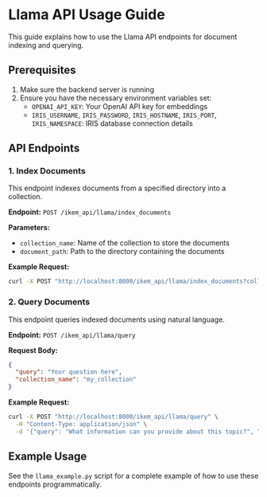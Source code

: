 # Llama API Usage Guide

This guide explains how to use the Llama API endpoints for document indexing and querying.

## Prerequisites

1. Make sure the backend server is running
2. Ensure you have the necessary environment variables set:
   - `OPENAI_API_KEY`: Your OpenAI API key for embeddings
   - `IRIS_USERNAME`, `IRIS_PASSWORD`, `IRIS_HOSTNAME`, `IRIS_PORT`, `IRIS_NAMESPACE`: IRIS database connection details

## API Endpoints

### 1. Index Documents

This endpoint indexes documents from a specified directory into a collection.

**Endpoint:** `POST /ikem_api/llama/index_documents`

**Parameters:**
- `collection_name`: Name of the collection to store the documents
- `document_path`: Path to the directory containing the documents

**Example Request:**
```bash
curl -X POST "http://localhost:8000/ikem_api/llama/index_documents?collection_name=my_collection&document_path=/path/to/documents"
```

### 2. Query Documents

This endpoint queries indexed documents using natural language.

**Endpoint:** `POST /ikem_api/llama/query`

**Request Body:**
```json
{
  "query": "Your question here",
  "collection_name": "my_collection"
}
```

**Example Request:**
```bash
curl -X POST "http://localhost:8000/ikem_api/llama/query" \
  -H "Content-Type: application/json" \
  -d '{"query": "What information can you provide about this topic?", "collection_name": "my_collection"}'
```

## Example Usage

See the `llama_example.py` script for a complete example of how to use these endpoints programmatically. 